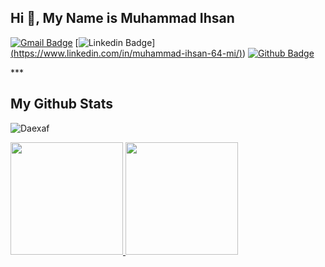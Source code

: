 ## Hi 👋, My Name is Muhammad Ihsan

[![Gmail Badge](https://img.shields.io/badge/-ihsan64.mi@gmail.com-c14438?style=flat&logo=Gmail&logoColor=white&link=mailto:ihsan64.mi@gmail.com)](mailto:ihsan64.mi@gmail.com) 
[![Linkedin Badge](https://img.shields.io/badge/LinkedIn-0077B5?style=for-the-badge&logo=linkedin&logoColor=white&link=https://www.linkedin.com/in/muhammad-ihsan-64-mi/)][(https://www.linkedin.com/in/muhammad-ihsan-64-mi/)](https://www.linkedin.com/in/muhammad-ihsan-64-mi/)) [![Github Badge](https://img.shields.io/badge/-Daexaf-grey?style=flat&logo=github&logoColor=white&link=https://github.com/Daexaf/)](https://www.github.com/Daexaf/)

<p align='left'> *** </p>

## My Github Stats
<p align=left> 
  <img src=https://komarev.com/ghpvc/?username=Daexaf alt=Daexaf /> </p>

<p align="left">
<a href="https://github.com/Daexaf">
  <img height="180em" src="https://github-readme-stats-eight-theta.vercel.app/api?username=RyanRamadhan11&show_icons=true&theme=algolia&include_all_commits=true&count_private=true"/>
  <img height="180em" src="https://github-readme-stats-eight-theta.vercel.app/api/top-langs/?username=RyanRamadhan11&layout=compact&langs_count=8&theme=algolia"/>
</a>
</p>
